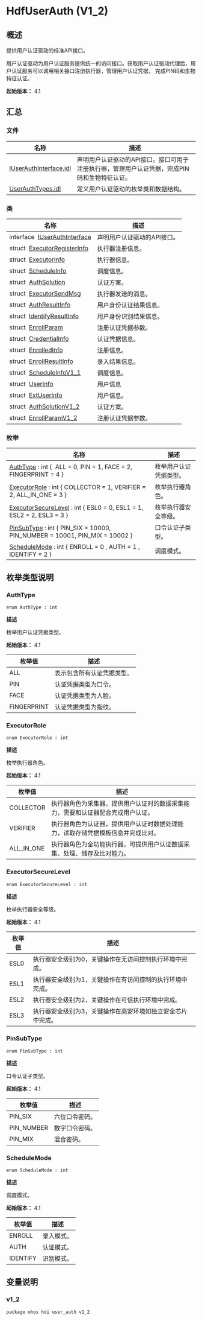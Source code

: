 # HdfUserAuth (V1_2)


## 概述

提供用户认证驱动的标准API接口。

用户认证驱动为用户认证服务提供统一的访问接口。获取用户认证驱动代理后，用户认证服务可以调用相关接口注册执行器，管理用户认证凭据， 完成PIN码和生物特征认证。

**起始版本：** 4.1


## 汇总


### 文件

| 名称 | 描述 | 
| -------- | -------- |
| [IUserAuthInterface.idl](_i_user_auth_interface_8idl_v12.md) | 声明用户认证驱动的API接口。接口可用于注册执行器，管理用户认证凭据，完成PIN码和生物特征认证。 | 
| [UserAuthTypes.idl](_user_auth_types_8idl_v12.md) | 定义用户认证驱动的枚举类和数据结构。 | 


### 类

| 名称 | 描述 | 
| -------- | -------- |
| interface&nbsp;&nbsp;[IUserAuthInterface](interface_i_user_auth_interface_v12.md) | 声明用户认证驱动的API接口。 | 
| struct&nbsp;&nbsp;[ExecutorRegisterInfo](_executor_register_info_v12.md) | 执行器注册信息。 | 
| struct&nbsp;&nbsp;[ExecutorInfo](_executor_info_v12.md) | 执行器信息。 | 
| struct&nbsp;&nbsp;[ScheduleInfo](_schedule_info_v12.md) | 调度信息。 | 
| struct&nbsp;&nbsp;[AuthSolution](_auth_solution_v12.md) | 认证方案。 | 
| struct&nbsp;&nbsp;[ExecutorSendMsg](_executor_send_msg_v12.md) | 执行器发送的消息。 | 
| struct&nbsp;&nbsp;[AuthResultInfo](_auth_result_info_v12.md) | 用户身份认证结果信息。 | 
| struct&nbsp;&nbsp;[IdentifyResultInfo](_identify_result_info_v12.md) | 用户身份识别结果信息。 | 
| struct&nbsp;&nbsp;[EnrollParam](_enroll_param_v12.md) | 注册认证凭据参数。 | 
| struct&nbsp;&nbsp;[CredentialInfo](_credential_info_v12.md) | 认证凭据信息。 | 
| struct&nbsp;&nbsp;[EnrolledInfo](_enrolled_info_v12.md) | 注册信息。 | 
| struct&nbsp;&nbsp;[EnrollResultInfo](_enroll_result_info_v12.md) | 录入结果信息。 | 
| struct&nbsp;&nbsp;[ScheduleInfoV1_1](_schedule_info_v1__1_v12.md) | 调度信息。 | 
| struct&nbsp;&nbsp;[UserInfo](_user_info_v12.md) | 用户信息 | 
| struct&nbsp;&nbsp;[ExtUserInfo](_ext_user_info_v12.md) | 用户信息。 | 
| struct&nbsp;&nbsp;[AuthSolutionV1_2](_auth_solution_v1__2_v12.md) | 认证方案。 | 
| struct&nbsp;&nbsp;[EnrollParamV1_2](_enroll_param_v1__2_v12.md) | 注册认证凭据参数。 | 


### 枚举

| 名称 | 描述 | 
| -------- | -------- |
| [AuthType](#authtype) : int {&nbsp;&nbsp;ALL = 0, PIN = 1, FACE = 2, FINGERPRINT = 4 } | 枚举用户认证凭据类型。 | 
| [ExecutorRole](#executorrole) : int { COLLECTOR = 1, VERIFIER = 2, ALL_IN_ONE = 3 } | 枚举执行器角色。 | 
| [ExecutorSecureLevel](#executorsecurelevel) : int { ESL0 = 0, ESL1 = 1, ESL2 = 2, ESL3 = 3 } | 枚举执行器安全等级。 | 
| [PinSubType](#pinsubtype) : int { PIN_SIX = 10000, PIN_NUMBER = 10001, PIN_MIX = 10002 } | 口令认证子类型。 | 
| [ScheduleMode](#schedulemode) : int { ENROLL = 0 , AUTH = 1 , IDENTIFY = 2 } | 调度模式。 | 


## 枚举类型说明


### AuthType

```
enum AuthType : int
```

**描述**


枚举用户认证凭据类型。

**起始版本：** 4.1

| 枚举值 | 描述 | 
| -------- | -------- |
| ALL | 表示包含所有认证凭据类型。 | 
| PIN | 认证凭据类型为口令。 | 
| FACE | 认证凭据类型为人脸。 | 
| FINGERPRINT | 认证凭据类型为指纹。 | 


### ExecutorRole

```
enum ExecutorRole : int
```

**描述**


枚举执行器角色。

**起始版本：** 4.1

| 枚举值 | 描述 | 
| -------- | -------- |
| COLLECTOR | 执行器角色为采集器，提供用户认证时的数据采集能力，需要和认证器配合完成用户认证。 | 
| VERIFIER | 执行器角色为认证器，提供用户认证时数据处理能力，读取存储凭据模板信息并完成比对。 | 
| ALL_IN_ONE | 执行器角色为全功能执行器，可提供用户认证数据采集、处理、储存及比对能力。 | 


### ExecutorSecureLevel

```
enum ExecutorSecureLevel : int
```

**描述**


枚举执行器安全等级。

**起始版本：** 4.1

| 枚举值 | 描述 | 
| -------- | -------- |
| ESL0 | 执行器安全级别为0，关键操作在无访问控制执行环境中完成。 | 
| ESL1 | 执行器安全级别为1，关键操作在有访问控制的执行环境中完成。 | 
| ESL2 | 执行器安全级别为2，关键操作在可信执行环境中完成。 | 
| ESL3 | 执行器安全级别为3，关键操作在高安环境如独立安全芯片中完成。 | 


### PinSubType

```
enum PinSubType : int
```

**描述**


口令认证子类型。

**起始版本：** 4.1

| 枚举值 | 描述 | 
| -------- | -------- |
| PIN_SIX | 六位口令密码。 | 
| PIN_NUMBER | 数字口令密码。 | 
| PIN_MIX | 混合密码。 | 


### ScheduleMode

```
enum ScheduleMode : int
```

**描述**


调度模式。

**起始版本：** 4.1

| 枚举值 | 描述 | 
| -------- | -------- |
| ENROLL | 录入模式。 | 
| AUTH | 认证模式。 | 
| IDENTIFY | 识别模式。 | 


## 变量说明


### v1_2

```
package ohos hdi user_auth v1_2
```

